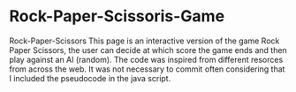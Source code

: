 # Rock-Paper-Scissoris-Game
Rock-Paper-Scissors This page is an interactive version of the game Rock Paper Scissors, the user can decide at which score the game ends and then play against an AI (random). The code was inspired from different resorces from across the web. It was not necessary to commit often considering that I included the pseudocode in the java script.
